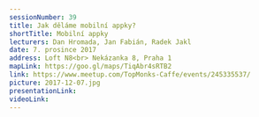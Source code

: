 ```yaml
---
sessionNumber: 39
title: Jak děláme mobilní appky?
shortTitle: Mobilní appky
lecturers: Dan Hromada, Jan Fabián, Radek Jakl
date: 7. prosince 2017
address: Loft N8<br> Nekázanka 8, Praha 1
mapLink: https://goo.gl/maps/TiqAbr4sRTB2
link: https://www.meetup.com/TopMonks-Caffe/events/245335537/
picture: 2017-12-07.jpg
presentationLink:
videoLink:
---
```

